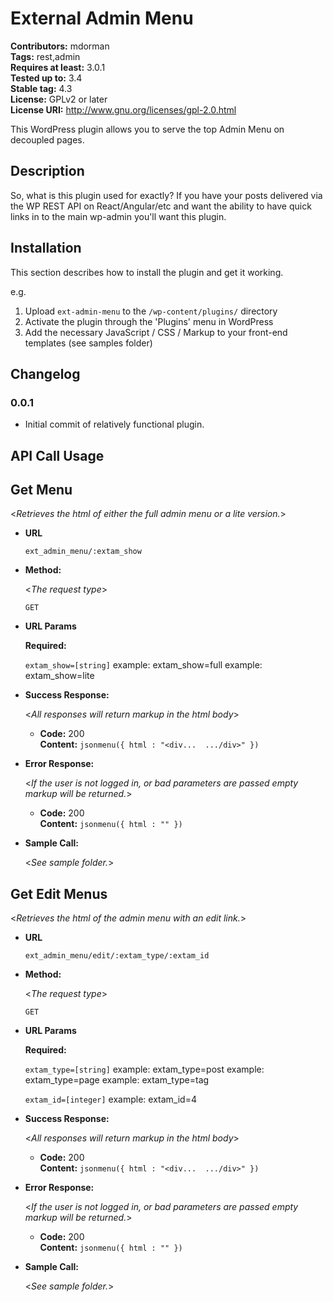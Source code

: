# External Admin Menu #
**Contributors:** mdorman  
**Tags:** rest,admin  
**Requires at least:** 3.0.1  
**Tested up to:** 3.4  
**Stable tag:** 4.3  
**License:** GPLv2 or later  
**License URI:** http://www.gnu.org/licenses/gpl-2.0.html  

This WordPress plugin allows you to serve the top Admin Menu on decoupled pages.

## Description ##

So, what is this plugin used for exactly? If you have your posts delivered via the WP REST API on React/Angular/etc and
want the ability to have quick links in to the main wp-admin you'll want this plugin.

## Installation ##

This section describes how to install the plugin and get it working.

e.g.

1. Upload `ext-admin-menu` to the `/wp-content/plugins/` directory
2. Activate the plugin through the 'Plugins' menu in WordPress
3. Add the necessary JavaScript / CSS / Markup to your front-end templates (see samples folder)

## Changelog ##

### 0.0.1 ###
* Initial commit of relatively functional plugin.

## API Call Usage ##
**Get Menu**
----
  <_Retrieves the html of either the full admin menu or a lite version._>

* **URL**

  `ext_admin_menu/:extam_show`

* **Method:**

  <_The request type_>

  `GET`

*  **URL Params**

   **Required:**

   `extam_show=[string]`
   example: extam_show=full
   example: extam_show=lite

* **Success Response:**

  <_All responses will return markup in the html body_>

  * **Code:** 200 <br />
    **Content:** `jsonmenu({ html : "<div...  .../div>" })`

* **Error Response:**

  <_If the user is not logged in, or bad parameters are passed empty markup will be returned._>

  * **Code:** 200 <br />
    **Content:** `jsonmenu({ html : "" })`

* **Sample Call:**

  <_See sample folder._>

**Get Edit Menus**
----
  <_Retrieves the html of the admin menu with an edit link._>

* **URL**

  `ext_admin_menu/edit/:extam_type/:extam_id`

* **Method:**

  <_The request type_>

  `GET`

*  **URL Params**

   **Required:**

   `extam_type=[string]`
   example: extam_type=post
   example: extam_type=page
   example: extam_type=tag

   `extam_id=[integer]`
   example: extam_id=4

* **Success Response:**

  <_All responses will return markup in the html body_>

  * **Code:** 200 <br />
    **Content:** `jsonmenu({ html : "<div...  .../div>" })`

* **Error Response:**

  <_If the user is not logged in, or bad parameters are passed empty markup will be returned._>

  * **Code:** 200 <br />
    **Content:** `jsonmenu({ html : "" })`

* **Sample Call:**

  <_See sample folder._>
